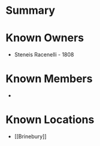 # Summary

# Known Owners
- Steneis Racenelli - 1808

# Known Members
- 
# Known Locations
- [[Brinebury]]
